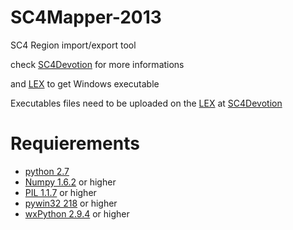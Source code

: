 SC4Mapper-2013
==============

SC4 Region import/export tool

check [SC4Devotion](http://www.sc4devotion.com) for more informations

and [LEX](http://sc4devotion.com/csxlex/lex_filedesc.php?lotGET=2880) to get Windows executable
 
Executables files need to be uploaded on the [LEX](http://sc4devotion.com/csxlex/) at [SC4Devotion](http://www.sc4devotion.com)

Requierements
=============
- [python 2.7](http://www.python.org)
- [Numpy 1.6.2](http://sourceforge.net/project/showfiles.php?group_id=1369&package_id=175103) or higher
- [PIL 1.1.7](http://www.pythonware.com/products/pil/) or higher
- [pywin32 218](http://sourceforge.net/projects/pywin32/) or higher
- [wxPython 2.9.4](http://www.wxpython.org/download.php#unstable) or higher
